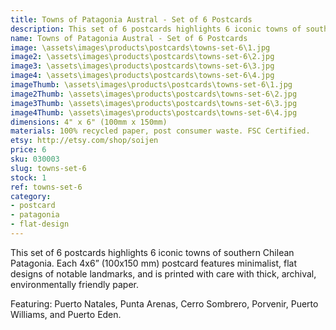 ```yaml
---
title: Towns of Patagonia Austral - Set of 6 Postcards
description: This set of 6 postcards highlights 6 iconic towns of southern Chilean Patagonia. Each 4x6” postcard features minimalist, flat designs of notable landmarks, and is printed with care with thick, archival, environmentally friendly paper.
name: Towns of Patagonia Austral - Set of 6 Postcards
image: \assets\images\products\postcards\towns-set-6\1.jpg
image2: \assets\images\products\postcards\towns-set-6\2.jpg
image3: \assets\images\products\postcards\towns-set-6\3.jpg
image4: \assets\images\products\postcards\towns-set-6\4.jpg
imageThumb: \assets\images\products\postcards\towns-set-6\1.jpg
image2Thumb: \assets\images\products\postcards\towns-set-6\2.jpg
image3Thumb: \assets\images\products\postcards\towns-set-6\3.jpg
image4Thumb: \assets\images\products\postcards\towns-set-6\4.jpg
dimensions: 4" x 6" (100mm x 150mm)
materials: 100% recycled paper, post consumer waste. FSC Certified.
etsy: http://etsy.com/shop/soijen
price: 6
sku: 030003
slug: towns-set-6
stock: 1
ref: towns-set-6
category:
- postcard
- patagonia
- flat-design
---
```

This set of 6 postcards highlights 6 iconic towns of southern Chilean Patagonia. Each 4x6” (100x150 mm) postcard features minimalist, flat designs of notable landmarks, and is printed with care with thick, archival, environmentally friendly paper.

Featuring: Puerto Natales, Punta Arenas, Cerro Sombrero, Porvenir, Puerto Williams, and Puerto Eden.
